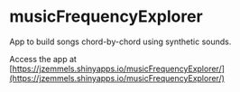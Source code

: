 # musicFrequencyExplorer
App to build songs chord-by-chord using synthetic sounds.

Access the app at [https://jzemmels.shinyapps.io/musicFrequencyExplorer/](https://jzemmels.shinyapps.io/musicFrequencyExplorer/)

